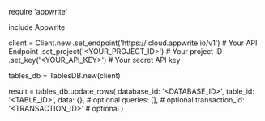 require 'appwrite'

include Appwrite

client = Client.new
    .set_endpoint('https://<REGION>.cloud.appwrite.io/v1') # Your API Endpoint
    .set_project('<YOUR_PROJECT_ID>') # Your project ID
    .set_key('<YOUR_API_KEY>') # Your secret API key

tables_db = TablesDB.new(client)

result = tables_db.update_rows(
    database_id: '<DATABASE_ID>',
    table_id: '<TABLE_ID>',
    data: {}, # optional
    queries: [], # optional
    transaction_id: '<TRANSACTION_ID>' # optional
)
